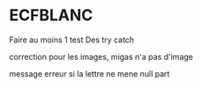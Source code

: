 # ECFBLANC


Faire au moins 1 test
Des try catch

correction pour les images, migas n'a pas d'image

message erreur si la lettre ne mene null part
